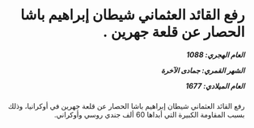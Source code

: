 <h1 dir="rtl">رفع القائد العثماني شيطان إبراهيم باشا الحصار عن قلعة جهرين .</h1>

<h5 dir="rtl">العام الهجري:  1088

الشهر القمري: جمادى الآخرة

العام الميلادي: 1677</h5>

<p dir="rtl">رفع القائد العثماني شيطان إبراهيم باشا الحصار عن قلعة جهرين في أوكرانيا، وذلك بسبب المقاومة الكبيرة التي أبداها 60 ألف جندي روسي وأوكراني.</p></br>
